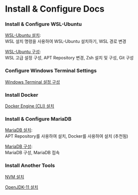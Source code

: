 # Install & Configure Docs

### Install & Configure WSL-Ubuntu

[WSL-Ubuntu 설치](install/wsl-ubuntu.md): <br />
WSL 설치 명령을 사용하여 WSL-Ubuntu 설치하기, WSL 경로 변경

[WSL-Ubuntu 구성](configure/wsl-ubuntu.md): <br />
WSL 고급 설정 구성, APT Repository 변경, Zsh 설치 및 구성, Git 구성

### Configure Windows Terminal Settings

[Windows Terminal 설정 구성](configure/windows-terminal.md)

### Install Docker

[Docker Engine (CLI) 설치](install/docker.md)

### Install & Configure MariaDB

[MariaDB 설치](install/mariadb.md): <br />
APT Repository를 사용하여 설치, Docker를 사용하여 설치 (추천됨)

[MariaDB 구성](configure/mariadb.md): <br />
MariaDB 구성, MariaDB 접속

### Install Another Tools

[NVM 설치](install/nvm.md)

[OpenJDK-11 설치](install/openjdk-11.md)

